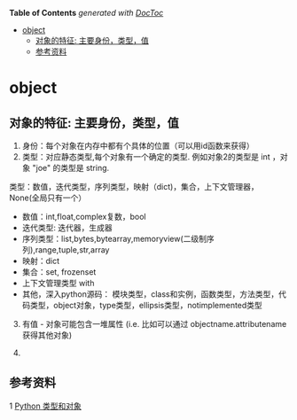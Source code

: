 <!-- START doctoc generated TOC please keep comment here to allow auto update -->
<!-- DON'T EDIT THIS SECTION, INSTEAD RE-RUN doctoc TO UPDATE -->
**Table of Contents**  *generated with [DocToc](https://github.com/thlorenz/doctoc)*

- [object](#object)
  - [对象的特征: 主要身份，类型，值](#%E5%AF%B9%E8%B1%A1%E7%9A%84%E7%89%B9%E5%BE%81-%E4%B8%BB%E8%A6%81%E8%BA%AB%E4%BB%BD%E7%B1%BB%E5%9E%8B%E5%80%BC)
  - [参考资料](#%E5%8F%82%E8%80%83%E8%B5%84%E6%96%99)

<!-- END doctoc generated TOC please keep comment here to allow auto update -->


# object


## 对象的特征: 主要身份，类型，值
1. 身份：每个对象在内存中都有个具体的位置（可以用id函数来获得）
2. 类型：对应静态类型,每个对象有一个确定的类型. 例如对象2的类型是 int ，对象 "joe" 的类型是 string.

类型：数值，迭代类型，序列类型，映射（dict)，集合，上下文管理器，None(全局只有一个）

- 数值：int,float,complex复数，bool
- 迭代类型: 迭代器，生成器
- 序列类型：list,bytes,bytearray,memoryview(二级制序列),range,tuple,str,array
- 映射：dict
- 集合：set, frozenset
- 上下文管理类型 with
- 其他，深入python源码： 模块类型，class和实例，函数类型，方法类型，代码类型，object对象，type类型，ellipsis类型，notimplemented类型

3. 有值 - 对象可能包含一堆属性 (i.e. 比如可以通过 objectname.attributename获得其他对象)

4. 


## 参考资料
1 [Python 类型和对象](https://wiki.woodpecker.org.cn/moin/PyTypesAndObjects)
